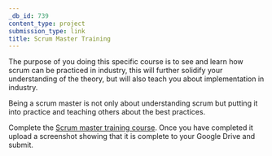 ```yaml
---
_db_id: 739
content_type: project
submission_type: link
title: Scrum Master Training
---
```


The purpose of you doing this specific course is to see and learn how scrum can be practiced in industry, this will further solidify your understanding of the theory, but will also teach you about implementation in industry.

Being a scrum master is not only about understanding scrum but putting it into practice and teaching others about the best practices. 

Complete the [Scrum master training course](https://www.udemy.com/course/scrum-master-training/). Once you have completed it upload a screenshot showing that it is complete to your Google Drive and submit.
